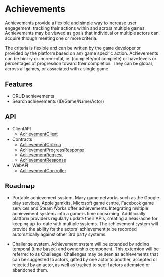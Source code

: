 # Achievements
Achievements provide a flexible and simple way to increase user engagement, tracking their actions within and across multiple games. Achievements may be viewed as goals that individual or multiple actors can acquire through meeting one or more criteria. 

The criteria is flexible and can be written by the game developer or provided by the platform based on any game specific action. Achievements can be binary or incremental, ie. (complete/not complete) or have levels or percentages of progression toward their completion. They can be global, across all games, or associated with a single game. 


## Features
* CRUD achievements
* Search achievements (ID/Game/Name/Actor)



## API
* ClientAPI
    * [AchievementClient](/api/PlayGen.SUGAR.ClientAPI.AchievementClient)
* Contracts
    * [AchievementCriteria](/api/PlayGen.SUGAR.Contracts.AchievementCriteria)
    * [AchievementProgressResponse](/api/PlayGen.SUGAR.Contracts.AchievementProgressResponse)
    * [AchievementRequest](/api/PlayGen.SUGAR.Contracts.AchievementRequest)
    * [AchievementResponse](/api/PlayGen.SUGAR.Contracts.AchievementResponse)
* WebAPI
    * [AchievementController](/api/PlayGen.SUGAR.WebAPI.Controllers.AchievementController)

	
## Roadmap

* Portable achievement system.
Many game networks such as the Google play services, Apple gamkits, Microsoft game centre, Facebook game services and Steam Works offer achievements. Integrating multiple achievement systems into a game is time consuming. Additionally platform providers regularly update their APIs, creating a head-ache for keeping up-to-date with multiple systems. The achievement system will provide the ability for the actors’ achievement to be recorded automatically against other 3rd party systems.   

* Challenge system.
Achievement system will be extended by adding temporal (time based) and ownership component. This extension will be referred to as Challenge.  Challenges may be seen as achievements that can be suggested to actors, gifted by one actor to another, accepted or  rejected by an actor, as well as tracked to see if actors attempted or abandoned them. 


